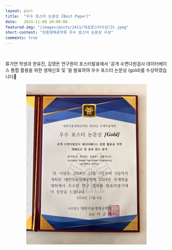 ```yaml
---
layout: post
title:  "우수 포스터 논문상 [Best Paper]" 
date:   2024-11-09 10:00:00
featured-img: "/images/posts/2411/의공포스터수상(3).jpeg"
short-content: "의용생체공학회 우수 포스터 논문상 수상" 
comments: true
---
```


<br> 
<p>
류가연 학생과 한유진, 김영돈 연구원이 포스터발표에서 '공개 수면다원검사 데이터베이스 통합 활용을 위한 생체신호 및 '을 발표하여 우수 포스터 논문상 (gold)를 수상하였습니다🎊

<div style="display: flex; justify-content: center;">
    <span class="image featured"><img src="/images/posts/2411/의공포스터수상(3).jpeg" alt="" style='height: 500px; object-fit: contain;'></span>
</div>